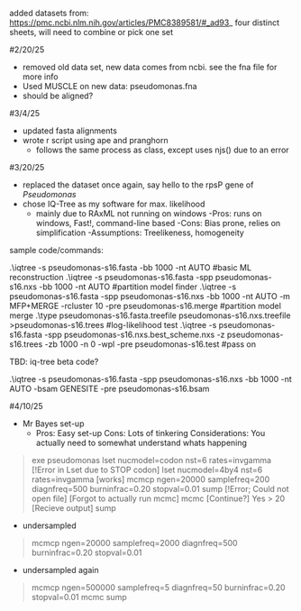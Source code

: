 added datasets from: https://pmc.ncbi.nlm.nih.gov/articles/PMC8389581/#_ad93_
four distinct sheets, will need to combine or pick one set

#2/20/25
- removed old data set, new data comes from ncbi. see the fna file for more info
- Used MUSCLE on new data: pseudomonas.fna
- should be aligned?

#3/4/25
- updated fasta alignments
- wrote r script using ape and pranghorn
	- follows the same process as class, except uses njs() due to an error

#3/20/25
- replaced the dataset once again, say hello to the rpsP gene of *Pseudomonas*
- chose IQ-Tree as my software for max. likelihood
	- mainly due to RAxML not running on windows
		-Pros: runs on windows, Fast!, command-line based
		-Cons: Bias prone, relies on simplification
		-Assumptions: Treelikeness, homogeneity

sample code/commands:
	
.\iqtree -s pseudomonas-s16.fasta -bb 1000 -nt AUTO #basic ML reconstruction
.\iqtree -s pseudomonas-s16.fasta -spp pseudomonas-s16.nxs -bb 1000 -nt AUTO #partition model finder
.\iqtree -s pseudomonas-s16.fasta -spp pseudomonas-s16.nxs -bb 1000 -nt AUTO -m MFP+MERGE -rcluster 10 -pre pseudomonas-s16.merge #partition model merge
.\type pseudomonas-s16.fasta.treefile pseudomonas-s16.nxs.treefile >pseudomonas-s16.trees #log-likelihood test
.\iqtree -s pseudomonas-s16.fasta -spp pseudomonas-s16.nxs.best_scheme.nxs -z pseudomonas-s16.trees -zb 1000 -n 0 -wpl -pre pseudomonas-s16.test #pass on

TBD: iq-tree beta code?

.\iqtree -s pseudomonas-s16.fasta -spp pseudomonas-s16.nxs -bb 1000 -nt AUTO -bsam GENESITE -pre pseudomonas-s16.bsam

#4/10/25

- Mr Bayes set-up 
	- Pros: Easy set-up Cons: Lots of tinkering Considerations: You actually need to somewhat understand whats happening

> exe pseudomonas 
> lset nucmodel=codon nst=6 rates=invgamma [!Error in Lset due to STOP codon]
> lset nucmodel=4by4 nst=6 rates=invgamma [works]
> mcmcp ngen=20000 samplefreq=200 diagnfreq=500 burninfrac=0.20 stopval=0.01
> sump [!Error; Could not open file]
[Forgot to actually run mcmc]
> mcmc
> [Continue?] Yes > 20
> [Recieve output]
> sump
- undersampled
> mcmcp ngen=20000 samplefreq=2000 diagnfreq=500 burninfrac=0.20 stopval=0.01
- undersampled again
> mcmcp ngen=500000 samplefreq=5 diagnfreq=50 burninfrac=0.20 stopval=0.01
> mcmc
> sump

